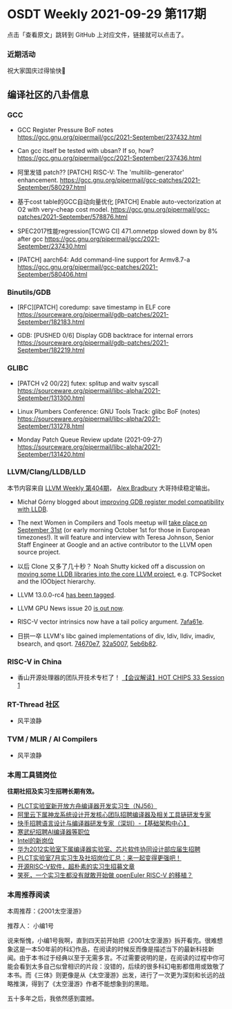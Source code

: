 # OSDT Weekly 2021-09-29 第117期

点击「查看原文」跳转到 GitHub 上对应文件，链接就可以点击了。

### 近期活动

祝大家国庆过得愉快🎉

## 编译社区的八卦信息

### GCC

- GCC Register Pressure BoF notes
  https://gcc.gnu.org/pipermail/gcc/2021-September/237432.html

- Can gcc itself be tested with ubsan? If so, how?
  https://gcc.gnu.org/pipermail/gcc/2021-September/237436.html

- 阿里发错 patch?? [PATCH] RISC-V: The 'multilib-generator' enhancement.
  https://gcc.gnu.org/pipermail/gcc-patches/2021-September/580297.html

- 基于cost table的GCC自动向量优化
  [PATCH] Enable auto-vectorization at O2 with very-cheap cost model.
  https://gcc.gnu.org/pipermail/gcc-patches/2021-September/578876.html

- SPEC2017性能regression[TCWG CI] 471.omnetpp slowed down by 8% after gcc
  https://gcc.gnu.org/pipermail/gcc/2021-September/237430.html

- [PATCH] aarch64: Add command-line support for Armv8.7-a
  https://gcc.gnu.org/pipermail/gcc-patches/2021-September/580406.html

### Binutils/GDB

- [RFC][PATCH] coredump: save timestamp in ELF core
  https://sourceware.org/pipermail/gdb-patches/2021-September/182183.html

- GDB: [PUSHED 0/6] Display GDB backtrace for internal errors
  https://sourceware.org/pipermail/gdb-patches/2021-September/182219.html

### GLIBC

- [PATCH v2 00/22] futex: splitup and waitv syscall
  https://sourceware.org/pipermail/libc-alpha/2021-September/131300.html

- Linux Plumbers Conference: GNU Tools Track: glibc BoF (notes)
  https://sourceware.org/pipermail/libc-alpha/2021-September/131278.html

- Monday Patch Queue Review update (2021-09-27)
  https://sourceware.org/pipermail/libc-alpha/2021-September/131420.html

### LLVM/Clang/LLDB/LLD

本节内容来自 [LLVM Weekly 第404期](http://llvmweekly.org/issue/404)，
[Alex Bradbury](https://www.linkedin.com/in/alex-bradbury/) 大哥持续稳定输出。

* Michał Górny blogged about [improving GDB register model compatibility with LLDB](https://www.moritz.systems/blog/improving-gdb-register-model-compatibility-in-lldb/).

* The next Women in Compilers and Tools meetup will [take place on September 31st](https://www.meetup.com/meetup-group-ifwtlvwd/events/280793876/) (or early morning October 1st for those in European timezones!). It will feature and interview with Teresa Johnson, Senior Staff Engineer at Google and an active contributor to the LLVM open source project.

* 以后 Clone 又多了几十秒？ Noah Shutty kicked off a discussion on [moving some LLDB libraries into the core LLVM project](https://lists.llvm.org/pipermail/llvm-dev/2021-September/152909.html), e.g. TCPSocket and the IOObject hierarchy.

* LLVM 13.0.0-rc4 [has been tagged](https://lists.llvm.org/pipermail/llvm-dev/2021-September/152932.html).

* LLVM GPU News issue 20 [is out now](https://lists.llvm.org/pipermail/llvm-dev/2021-September/152945.html).

* RISC-V vector intrinsics now have a tail policy argument.
  [7afa61e](https://reviews.llvm.org/rG7afa61e71877).

* 日拱一卒 LLVM's libc gained implementations of div, ldiv, lldiv, imadiv, bsearch, and qsort.
  [74670e7](https://reviews.llvm.org/rG74670e79b0a0),
  [32a5007](https://reviews.llvm.org/rG32a50078657d),
  [5eb6b82](https://reviews.llvm.org/rG5eb6b8272931).

### RISC-V in China

* 香山开源处理器的团队开技术专栏了！
 [【会议解读】HOT CHIPS 33 Session 1](https://mp.weixin.qq.com/s/paL8W3TPh46ErjkH2Il1-g)

### RT-Thread 社区

* 风平浪静

### TVM / MLIR / AI Compilers

* 风平浪静

### 本周工具链岗位

**往期社招及实习生招聘长期有效。**

- [PLCT实验室新开放方舟编译器开发实习生（NJ56）](https://mp.weixin.qq.com/s/lPp5RvjYhpDIGsp-luLzKQ)
- [阿里云下属神龙系统设计开发核心团队招聘编译器及相关工具链研发专家](https://mp.weixin.qq.com/s/h3ELBXBHfNjZCyCRixqnOQ)
- [快手招聘语言设计与编译器研发专家（深圳）-【基础架构中心】](https://mp.weixin.qq.com/s/QTWnlaBFtWQ3YThHJSIhbA)
- [寒武纪招聘AI编译器等职位](https://mp.weixin.qq.com/s/LWpDXEA2rJ1wx9mr8XoWxw)
- [Intel的新岗位](https://mp.weixin.qq.com/s/xs-deMCI4ob7WX0vIRZMZw)
- [华为2012实验室下属编译器实验室、芯片软件协同设计部应届生招聘](https://mp.weixin.qq.com/s/dMkGkbgNvW--D6fLthfoPA)
- [PLCT实验室7月实习生及社招岗位汇总：来一起变得更强吧！](https://mp.weixin.qq.com/s/lL5_L2oh-kNvP8wHMARSAg)
- [开源RISC-V软件，超朴素的实习生招募文章](https://mp.weixin.qq.com/s/ETtlYTHa_41SYrxpSuh_sw)
- [笑死，一个实习生都没有就敢开始做 openEuler RISC-V 的移植？](https://mp.weixin.qq.com/s/x_LUxu1dJTaN6VS7DU6xsg)

### 本周推荐阅读

本周推荐：《2001太空漫游》

推荐人： 小编1号

说来惭愧，小编1号我啊，直到四天前开始把《2001太空漫游》拆开看完。很难想象这是一本50年前的科幻作品，在阅读的时候反而像是描述当下的最新科技新闻。由于本书过于经典以至于无需多言。不过需要说明的是，在阅读的过程中你可能会看到太多自己似曾相识的片段：没错的，后续的很多科幻电影都借用或致敬了本书。而《三体》则更像是从《太空漫游》出发，进行了一次更为深刻和长远的战略推演，得到了《太空漫游》作者不能想象到的黑暗。

五十多年之后，我依然感到震撼。
